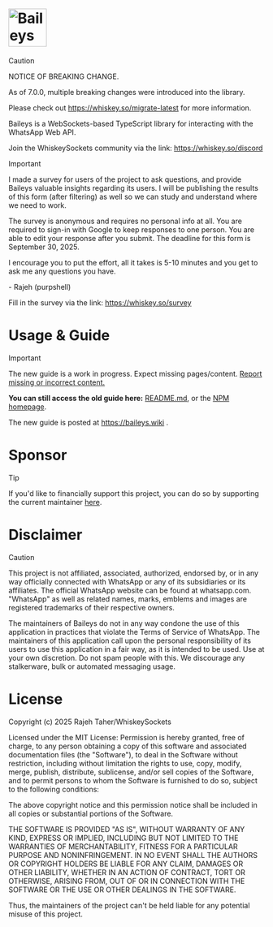<h1><img alt="Baileys logo" src="https://raw.githubusercontent.com/WhiskeySockets/Baileys/refs/heads/master/Media/logo.png" height="75"/></h1>


> [!CAUTION]
> NOTICE OF BREAKING CHANGE.
> 
> As of 7.0.0, multiple breaking changes were introduced into the library.
> 
> Please check out https://whiskey.so/migrate-latest for more information.

Baileys is a WebSockets-based TypeScript library for interacting with the WhatsApp Web API.

Join the WhiskeySockets community via the link: https://whiskey.so/discord


> [!IMPORTANT]
> I made a survey for users of the project to ask questions, and provide Baileys valuable insights regarding its users. I will be publishing the results of this form (after filtering) as well so we can study and understand where we need to work.
> 
> The survey is anonymous and requires no personal info at all. You are required to sign-in with Google to keep responses to one person. You are able to edit your response after you submit. The deadline for this form is September 30, 2025.
> 
> I encourage you to put the effort, all it takes is 5-10 minutes and you get to ask me any questions you have.
> 
> \- Rajeh (purpshell)
> 
> Fill in the survey via the link: https://whiskey.so/survey




# Usage & Guide

> [!IMPORTANT]
> The new guide is a work in progress. Expect missing pages/content. [Report missing or incorrect content.](https://github.com/WhiskeySockets/baileys.wiki-site/issues/new)
> 
> **You can still access the old guide here:** [README.md](https://github.com/WhiskeySockets/Baileys/tree/master/README.md), or the [NPM homepage](https://npmjs.com/package/baileys).

The new guide is posted at https://baileys.wiki .

# Sponsor
> [!TIP]
> If you'd like to financially support this project, you can do so by supporting the current maintainer [here](https://purpshell.dev/sponsor).

# Disclaimer
> [!CAUTION]
> This project is not affiliated, associated, authorized, endorsed by, or in any way officially connected with WhatsApp or any of its subsidiaries or its affiliates.
> The official WhatsApp website can be found at whatsapp.com. "WhatsApp" as well as related names, marks, emblems and images are registered trademarks of their respective owners.
>
> The maintainers of Baileys do not in any way condone the use of this application in practices that violate the Terms of Service of WhatsApp. The maintainers of this application call upon the personal responsibility of its users to use this application in a fair way, as it is intended to be used.
> Use at your own discretion. Do not spam people with this. We discourage any stalkerware, bulk or automated messaging usage.

# License
Copyright (c) 2025 Rajeh Taher/WhiskeySockets

Licensed under the MIT License:
Permission is hereby granted, free of charge, to any person obtaining a copy
of this software and associated documentation files (the "Software"), to deal
in the Software without restriction, including without limitation the rights
to use, copy, modify, merge, publish, distribute, sublicense, and/or sell
copies of the Software, and to permit persons to whom the Software is
furnished to do so, subject to the following conditions:

The above copyright notice and this permission notice shall be included in all
copies or substantial portions of the Software.

THE SOFTWARE IS PROVIDED "AS IS", WITHOUT WARRANTY OF ANY KIND, EXPRESS OR
IMPLIED, INCLUDING BUT NOT LIMITED TO THE WARRANTIES OF MERCHANTABILITY,
FITNESS FOR A PARTICULAR PURPOSE AND NONINFRINGEMENT. IN NO EVENT SHALL THE
AUTHORS OR COPYRIGHT HOLDERS BE LIABLE FOR ANY CLAIM, DAMAGES OR OTHER
LIABILITY, WHETHER IN AN ACTION OF CONTRACT, TORT OR OTHERWISE, ARISING FROM,
OUT OF OR IN CONNECTION WITH THE SOFTWARE OR THE USE OR OTHER DEALINGS IN THE
SOFTWARE.

Thus, the maintainers of the project can't be held liable for any potential misuse of this project.

